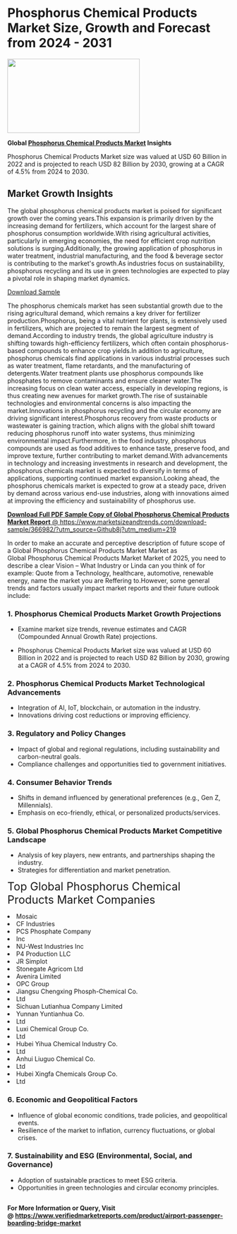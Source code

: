 <H1>Phosphorus Chemical Products Market Size, Growth and Forecast from 2024 - 2031</H1><img class="aligncenter size-medium wp-image-584254" src="https://thirdeyenews.in/wp-content/uploads/2024/09/Global-Market-Research-300x168.jpeg" alt="" width="300" height="168" /><p><strong>Global&nbsp;<a href="https://www.marketsizeandtrends.com/download-sample/366982/?utm_source=Github8j?utm_medium=219">Phosphorus Chemical Products Market</a> Insights</strong></p><p>Phosphorus Chemical Products Market size was valued at USD 60 Billion in 2022 and is projected to reach USD 82 Billion by 2030, growing at a CAGR of 4.5% from 2024 to 2030.</p><p><h2>Market Growth Insights</h2> <p>The global phosphorus chemical products market is poised for significant growth over the coming years.This expansion is primarily driven by the increasing demand for fertilizers, which account for the largest share of phosphorus consumption worldwide.With rising agricultural activities, particularly in emerging economies, the need for efficient crop nutrition solutions is surging.Additionally, the growing application of phosphorus in water treatment, industrial manufacturing, and the food & beverage sector is contributing to the market's growth.As industries focus on sustainability, phosphorus recycling and its use in green technologies are expected to play a pivotal role in shaping market dynamics.</p> <p><a href="#">Download Sample</a></p> <p>The phosphorus chemicals market has seen substantial growth due to the rising agricultural demand, which remains a key driver for fertilizer production.Phosphorus, being a vital nutrient for plants, is extensively used in fertilizers, which are projected to remain the largest segment of demand.According to industry trends, the global agriculture industry is shifting towards high-efficiency fertilizers, which often contain phosphorus-based compounds to enhance crop yields.In addition to agriculture, phosphorus chemicals find applications in various industrial processes such as water treatment, flame retardants, and the manufacturing of detergents.Water treatment plants use phosphorus compounds like phosphates to remove contaminants and ensure cleaner water.The increasing focus on clean water access, especially in developing regions, is thus creating new avenues for market growth.The rise of sustainable technologies and environmental concerns is also impacting the market.Innovations in phosphorus recycling and the circular economy are driving significant interest.Phosphorus recovery from waste products or wastewater is gaining traction, which aligns with the global shift toward reducing phosphorus runoff into water systems, thus minimizing environmental impact.Furthermore, in the food industry, phosphorus compounds are used as food additives to enhance taste, preserve food, and improve texture, further contributing to market demand.With advancements in technology and increasing investments in research and development, the phosphorus chemicals market is expected to diversify in terms of applications, supporting continued market expansion.Looking ahead, the phosphorus chemicals market is expected to grow at a steady pace, driven by demand across various end-use industries, along with innovations aimed at improving the efficiency and sustainability of phosphorus use.<p><a href="#"></p><p><span class=""><strong>Download Full PDF Sample Copy of Global Phosphorus Chemical Products Market Report</strong> @ <a href="https://www.marketsizeandtrends.com/download-sample/366982/?utm_source=Github8j?utm_medium=219" target="_blank">https://www.marketsizeandtrends.com/download-sample/366982/?utm_source=Github8j?utm_medium=219</a></span></p><p>In order to make an accurate and perceptive description of future scope of a Global&nbsp;Phosphorus Chemical Products Market Market as Global&nbsp;Phosphorus Chemical Products Market Market of 2025, you need to describe a clear Vision &ndash; What Industry or Linda can you think of for example: Quote from a Technology, healthcare, automotive, renewable energy, name the market you are Reffering to.However, some general trends and factors usually impact market reports and their future outlook include:</p><h3>1.&nbsp;<strong>Phosphorus Chemical Products Market Growth Projections</strong></h3><ul><li>Examine market size trends, revenue estimates and CAGR (Compounded Annual Growth Rate) projections.</li><li><p>Phosphorus Chemical Products Market size was valued at USD 60 Billion in 2022 and is projected to reach USD 82 Billion by 2030, growing at a CAGR of 4.5% from 2024 to 2030.</p></li></ul><h3>2.&nbsp;<strong>Phosphorus Chemical Products Market Technological Advancements</strong></h3><ul><li>Integration of AI, IoT, blockchain, or automation in the industry.</li><li>Innovations driving cost reductions or improving efficiency.</li></ul><h3>3.&nbsp;<strong>Regulatory and Policy Changes</strong></h3><ul><li>Impact of global and regional regulations, including sustainability and carbon-neutral goals.</li><li>Compliance challenges and opportunities tied to government initiatives.</li></ul><h3>4.&nbsp;<strong>Consumer Behavior Trends</strong></h3><ul><li>Shifts in demand influenced by generational preferences (e.g., Gen Z, Millennials).</li><li>Emphasis on eco-friendly, ethical, or personalized products/services.</li></ul><h3>5.&nbsp;<strong>Global Phosphorus Chemical Products Market Competitive Landscape</strong></h3><ul><li>Analysis of key players, new entrants, and partnerships shaping the industry.</li><li>Strategies for differentiation and market penetration.</li></ul><p data-pm-slice="1 1 []"><span style="color: inherit; font-family: inherit; font-size: 25px;">Top Global Phosphorus Chemical Products Market Companies</span></p><div class="" data-test-id=""><p><li>Mosaic</li><li> CF Industries</li><li> PCS Phosphate Company</li><li> Inc</li><li> NU-West Industries Inc</li><li> P4 Production LLC</li><li> JR Simplot</li><li> Stonegate Agricom Ltd</li><li> Avenira Limited</li><li> OPC Group</li><li> Jiangsu Chengxing Phosph-Chemical Co.</li><li>Ltd</li><li> Sichuan Lutianhua Company Limited</li><li> Yunnan Yuntianhua Co.</li><li>Ltd</li><li> Luxi Chemical Group Co.</li><li> Ltd</li><li> Hubei Yihua Chemical Industry Co.</li><li>Ltd</li><li> Anhui Liuguo Chemical Co.</li><li>Ltd</li><li> Hubei Xingfa Chemicals Group Co.</li><li>Ltd</li></p></div><h3>6.&nbsp;<strong>Economic and Geopolitical Factors</strong></h3><ul><li>Influence of global economic conditions, trade policies, and geopolitical events.</li><li>Resilience of the market to inflation, currency fluctuations, or global crises.</li></ul><h3>7.&nbsp;<strong>Sustainability and ESG (Environmental, Social, and Governance)</strong></h3><ul><li>Adoption of sustainable practices to meet ESG criteria.</li><li>Opportunities in green technologies and circular economy principles.</li></ul><h2><strong style="font-size: 14px;">For More Information or Query, Visit @&nbsp;</strong><a style="background-color: #ffffff; font-size: 14px;" href="https://www.marketsizeandtrends.com/report/phosphorus-chemical-products-market/" target="_blank">https://www.verifiedmarketreports.com/product/airport-passenger-boarding-bridge-market</a></h2>
